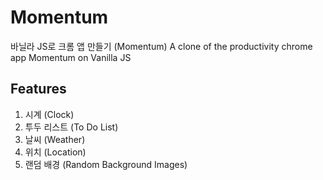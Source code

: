 # Momentum
바닐라 JS로 크롬 앱 만들기 (Momentum)
A clone of the productivity chrome app Momentum on Vanilla JS

## Features
1. 시계 (Clock)
2. 투두 리스트 (To Do List)
3. 날씨 (Weather)
4. 위치 (Location)
5. 랜덤 배경 (Random Background Images)
